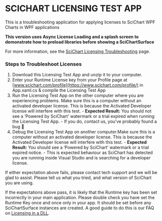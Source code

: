 # SCICHART LICENSING TEST APP 

This is a troubleshooting application for applying licenses to SciChart WPF Charts in WPF applications

**This version uses Async License Loading and a splash screen to demonstrate how to preload libraries before showing a SciChartSurface**

For more information, see the [SciChart Licensing Troubleshooting](https://www.scichart.com/scichart-licensing-troubleshooting/) page. 


### Steps to Troubleshoot Licenses
 
 1. Download this Licensing Test App and unzip it to your computer.
 2. Enter your Runtime License key from your Profile page at [www.scichart.com/profile](https://www.scichart.com/profile/) in App.xaml.cs & compile the Licensing Test App
 3. Run the Licensing Test App on the other computer where you are experiencing problems. Make sure this is a computer without an activated developer license. This is because the Activated Developer license will interfere with this test.
		- **Expected Result:** You should not see a ‘Powered by SciChart’ watermark or a trial expired when running the Licensing Test App.
		- If you do, contact us, you’ve probably found a bug 🙂
 4. Debug the Licensing Test App on another computer.Make sure this is a computer without an activated developer license. This is because the Activated Developer license will interfere with this test.
		- **Expected Result:** You should see a ‘Powered by SciChart’ watermark or a trial expired notice.
		- This is expected behaviour as SciChart has detected you are running inside Visual Studio and is searching for a developer license.
		
If either expectation above fails, please contact tech support and we will be glad to assist. Please tell us what you tried, and what version of SciChart you are using.

If the expectations above pass, it is likely that the Runtime key has been set incorrectly in your main application. Please double check you have set the Runtime Key once and once only in your app. It should be set before any SciChartSurface instances are created. A good guide to do this is our FAQ on [Licensing in a DLL](https://www.scichart.com/questions/question/license-in-dll).



